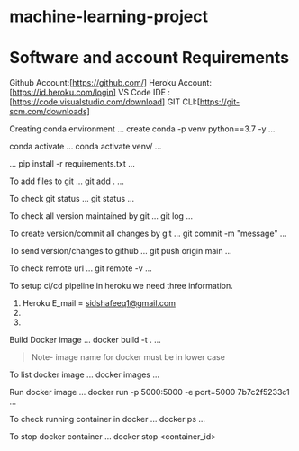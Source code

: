 # machine-learning-project
# Software and account Requirements


Github Account:[https://github.com/]
Heroku Account:[https://id.heroku.com/login]
VS Code IDE :[https://code.visualstudio.com/download]
GIT CLI:[https://git-scm.com/downloads]

Creating conda environment
...
create conda -p venv python==3.7 -y
... 

conda activate
...
conda activate venv/
...


...
pip install -r requirements.txt
...

To add files to git
...
git add .
...

To check git status
...
git status
...

To check all version maintained by git
...
git log
...

To create version/commit all changes by git
...
git commit -m "message"
...

To send version/changes to github
...
git push origin main
...

To check remote url
...
git remote -v
...

To setup ci/cd pipeline in heroku we need three information.
1. Heroku E_mail = sidshafeeq1@gmail.com
2.
3. 


Build Docker image
...
docker build -t <tagname> . 
...
> Note- image name for docker must be in lower case

To list docker image
...
docker images
...

Run docker image
...
docker run -p 5000:5000 -e port=5000  7b7c2f5233c1
...

To check running container in docker
...
docker ps
...

To stop docker container
...
docker stop <container_id>


